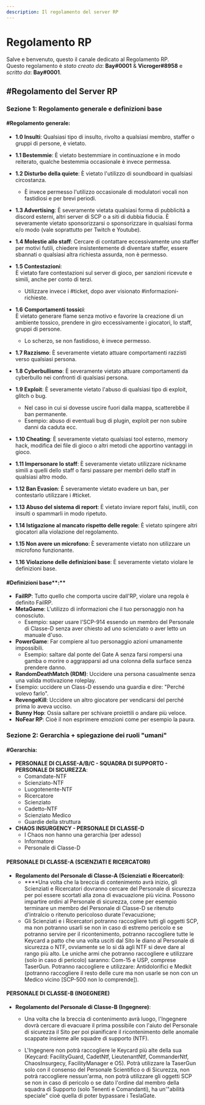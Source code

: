 ```yaml
---
description: Il regolamento del server RP
---
```


# Regolamento RP

Salve e benvenuto, questo il canale dedicato al Regolamento RP.   
Questo regolamento è _stato creato da_: **Bay\#0001** & **Vicroger\#8958** e _scritto da_: **Bay\#0001**.

## \#Regolamento del Server RP

### Sezione 1: Regolamento generale e definizioni base

#### \#Regolamento generale:

* **1.0 Insulti**: Qualsiasi tipo di insulto, rivolto a qualsiasi membro, staffer o gruppi di persone, è vietato. 
* **1.1 Bestemmie**: È vietato bestemmiare in continuazione e in modo reiterato, qualche bestemmia occasionale è invece permessa. 
* **1.2 Disturbo della quiete**: È vietato l'utilizzo di soundboard in qualsiasi circostanza. 
  * È invece permesso l'utilizzo occasionale di modulatori vocali non fastidiosi e per brevi periodi. 
* **1.3 Advertising**: È severamente vietata qualsiasi forma di pubblicità a discord esterni, altri server di SCP o a siti di dubbia fiducia.  È severamente vietato sponsorizzarsi o sponsorizzare in qualsiasi forma e/o modo \(vale soprattutto per Twitch e Youtube\). 
* **1.4 Molestie allo staff**: Cercare di contattare eccessivamente uno staffer per motivi futili, chiedere insistentemente di diventare staffer, essere sbannati o qualsiasi altra richiesta assurda, non è permesso. 
* **1.5 Contestazioni**:  
  È vietato fare contestazioni sul server di gioco, per sanzioni ricevute e simili, anche per conto di terzi.

  * Utilizzare invece i \#ticket, dopo aver visionato \#informazioni-richieste.

* **1.6**  **Comportamenti tossici**:  
  È vietato generare flame senza motivo e favorire la creazione di un ambiente tossico, prendere in giro eccessivamente i giocatori, lo staff, gruppi di persone.

  * Lo scherzo, se non fastidioso, è invece permesso.

* **1.7 Razzismo**: È severamente vietato attuare comportamenti razzisti verso qualsiasi persona. 
* **1.8 Cyberbullismo**: È severamente vietato attuare comportamenti da cyberbullo nei confronti di qualsiasi persona. 
* **1.9 Exploit**: È severamente vietato l'abuso di qualsiasi tipo di exploit, glitch o bug. 
  * Nel caso in cui si dovesse uscire fuori dalla mappa, scatterebbe il ban permanente. 
  * Esempio: abuso di eventuali bug di plugin, exploit per non subire danni da caduta ecc. 
* **1.10 Cheating**: È severamente vietato qualsiasi tool esterno, memory hack, modifica dei file di gioco o altri metodi che apportino vantaggi in gioco. 
* **1.11  Impersonare lo staff**: È severamente vietato utilizzare nickname simili a quelli dello staff o farsi passare per membri dello staff in qualsiasi altro modo. 
* **1.12 Ban Evasion**: È severamente vietato evadere un ban, per contestarlo utilizzare i \#ticket. 
* **1.13 Abuso del sistema di report**: È vietato inviare report falsi, inutili, con insulti o spammarli in modo ripetuto. 
* **1.14 Istigazione al mancato rispetto delle regole**: È vietato spingere altri giocatori alla violazione del regolamento. 
* **1.15 Non avere un microfono**: È severamente vietato non utilizzare un microfono funzionante. 
* **1.16 Violazione delle definizioni base**: È severamente vietato violare le definizioni base.

#### \#Definizioni base**:**

* **FailRP**: Tutto quello che comporta uscire dall'RP, violare una regola è definito FailRP. 
* **MetaGame**: L'utilizzo di informazioni che il tuo personaggio non ha conosciuto.
  * Esempio: saper usare l'SCP-914 essendo un membro del Personale di Classe-D senza aver chiesto ad uno scienziato o aver letto un manuale d'uso. 
* **PowerGame**: Far compiere al tuo personaggio azioni umanamente impossibili.
  * Esempio: saltare dal ponte del Gate A senza farsi rompersi una gamba o morire o aggrapparsi ad una colonna della surface senza prendere danno. 
*  **RandomDeathMatch \(RDM\)**: Uccidere una persona casualmente senza una valida motivazione roleplay. 
  * Esempio: uccidere un Class-D essendo una guardia e dire: "Perché volevo farlo". 
*  **RevengeKill**: Uccidere un altro giocatore per vendicarsi del perché prima lo aveva ucciso. 
*  **Bunny Hop**: Ossia saltare per schivare proiettili o andare più veloce. 
*  **NoFear RP**: Cioè il non esprimere emozioni come per esempio la paura.

### Sezione 2: Gerarchia + spiegazione dei ruoli "umani"

#### \#Gerarchia:

* **PERSONALE DI CLASSE-A/B/C - SQUADRA DI SUPPORTO - PERSONALE DI SICUREZZA**:
  * Comandate-NTF
  * Scienziato-NTF
  * Luogotenente-NTF
  * Ricercatore 
  * Scienziato 
  * Cadetto-NTF
  * Scienziato Medico
  * Guardie della struttura 
* **CHAOS INSURGENCY - PERSONALE DI CLASSE-D**
  * I Chaos non hanno una gerarchia \(per adesso\)
  * Informatore
  * Personale di Classe-D 



#### **PERSONALE DI CLASSE-A \(SCIENZIATI E RICERCATORI\)**

* **Regolamento del Personale di Classe-A \(Scienziati e Ricercatori\)**:
  *  ****Una volta che la breccia di contenimento avrà inizio, gli Scienziati e Ricercatori dovranno cercare del Personale di sicurezza per poi essere scortati alla zona di evacuazione più vicina. Possono impartire ordini al Personale di sicurezza, come per esempio terminare un membro del Personale di Classe-D se ritenuto d'intralcio o ritenuto pericoloso durate l'evacuzione; 
  * Gli Scienziati e i Ricercatori potranno raccogliere tutti gli oggetti SCP, ma non potranno usarli se non in caso di estremo pericolo e se potranno servire per il ricontenimento, potranno raccogliere tutte le Keycard a patto che una volta usciti dal Sito le diano al Personale di sicurezza o NTF, ovviamente se lo si dà agli NTF  si deve dare al rango più alto. Le uniche armi che potranno raccogliere e utilizzare \(solo in caso di pericolo\) saranno: Com-15 e USP, comprese TaserGun. Potranno raccogliere e utilizzare: Antidolorifici e Medkit \(potranno raccogliere il resto delle cure ma non usarle se non con un Medico vicino \[SCP-500 non lo comprende\]\).  

#### PERSONALE DI CLASSE-B \(INGEGNERE\)

* **Regolamento del Personale di Classe-B \(Ingegnere\)**: 

  * Una volta che la breccia di contenimento avrà luogo, l'Ingegnere dovrà cercare di evacuare il prima possibile con l'aiuto del Personale di sicurezza il Sito per poi pianificare il ricontenimento delle anomalie scappate insieme alle squadre di supporto \(NTF\).



  * L'Ingegnere non potrà raccogliere le Keycard più alte della sua \(Keycard: FacilityGuard, CadetNtf, LieutenantNtf, CommanderNtf, ChaosInsurgecy, FacilityManager e O5\). Potrà utilizzare la TaserGun solo con il consenso del Personale Scientifico o di Sicurezza, non potrà raccogliere nessun'arma, non potrà utilizzare gli oggetti SCP se non in caso di pericolo o se dato l'ordine dal membro della squadra di Supporto \(solo Tenenti e Comandanti\), ha un'"abilità speciale" cioè quella di poter bypassare i TeslaGate.  




